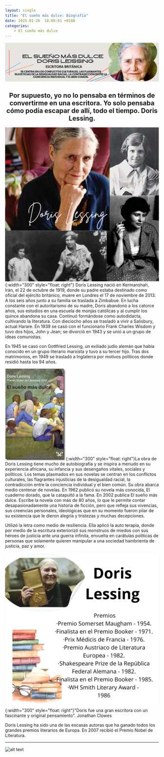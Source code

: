 ```yaml
---
layout: single
title: "El sueño más dulce: Biografía"
date: 2025-01-26  18:00:01 +0100
categories: 
    - El sueño más dulce
---
```

![alt text](</assets/img/banner doris lessing.png>)

 

<center><h2>Por supuesto, yo no lo pensaba en términos de convertirme en una escritora. Yo solo pensaba cómo podía escapar de allí, todo el tiempo. Doris Lessing.</h2></center>


![alt text](</assets/img/collage de doris.png>){:width="300" style="float: right"} Doris Lessing nació en  Kermanshah, Irán,  el 22 de octubre de 1919, donde su padre estaba destinado como oficial del ejército británico, muere en Londres el 17 de noviembre de 2013.  A los seis años junto a su familia se traslada a Zimbabue.  En lucha constante con el autoritarismo de su madre, Doris abandonó a los catorce años, sus estudios en una escuela de monjas católicas  y al cumplir los quince abandona su casa. Continuó formándose como autodidacta, cultivando la literatura. Con dieciocho años se trasladó a vivir a Salisbury, actual Harare. En 1939 se casó con el funcionario Frank Charles Wisdom   y tuvo dos hijos, John y Jean; se divorció en 1943 y se unió a un grupo de ideas comunistas. 


En 1945 se casó con Gottfried Lessing, un exiliado judío alemán que había conocido en un grupo literario marxista y tuvo a su tercer hijo. Tras dos  matrimonios, en 1949 se trasladó a Inglaterra por motivos políticos  donde residió hasta los 94 años.


![alt text](</assets/img/libro.jpg>){:width="300" style="float: right"}La obra de Doris Lessing tiene mucho de autobiografía y se inspira a menudo en su experiencia africana, su infancia y sus desengaños vitales, sociales y políticos. Los temas plasmados en sus novelas se centran en los conflictos culturales, las flagrantes injusticias de la desigualdad racial, la contradicción entre la conciencia individual y el bien común. Su obra  abarca medio centenar de novelas. En 1962 publicó su novela más conocida, El cuaderno dorado, que la catapultó a la fama. En 2002 publica  El sueño más dulce. Escribe la novela con más de 80 años, lo que le permite contar desapasionadamente una historia de ficción, pero que refleja sus vivencias, sus creencias personales, ideológicas que en su momento fueron pilar de su existencia que le dieron alegría y tristezas y muchas decepciones.

Utilizó la letra como medio  de resiliencia. Ella aplicó la auto terapia, donde por medio de la escritura exteriorizó sus monstruos de miedos con sus héroes de justicia ante una guerra infinita, envuelta en carátulas políticas de personas que solamente quieren  manipular a una sociedad hambrienta de justicia, paz y amor.


![alt text](</assets/img/premios.png>){:width="300" style="float: right"}"Doris fue una gran escritora con un fascinante y original pensamiento".    Jonathan Clowes






Doris Lessing ha sido una de las escasas autoras que ha ganado todos los grandes premios literarios de Europa. En 2007 recibió el Premio Nobel de Literatura.     



---------
![alt text](</assets/img/Otros títulos destacados.png>)




